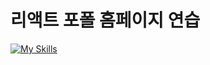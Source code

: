 # 리액트 포폴 홈페이지 연습

[![My Skills](https://skillicons.dev/icons?i=js,html,css,jquery,react,git,vscode,figma,photoshop)](https://skillicons.dev)  

